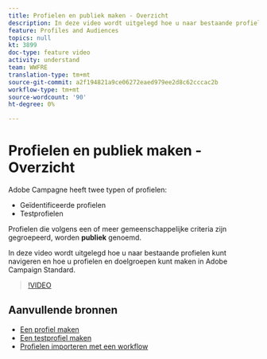 ```yaml
---
title: Profielen en publiek maken - Overzicht
description: In deze video wordt uitgelegd hoe u naar bestaande profielen kunt navigeren en hoe u profielen en doelgroepen kunt maken in Adobe Campagne Standard (ACS).
feature: Profiles and Audiences
topics: null
kt: 3899
doc-type: feature video
activity: understand
team: WWFRE
translation-type: tm+mt
source-git-commit: a2f194821a9ce06272eaed979ee2d8c62cccac2b
workflow-type: tm+mt
source-wordcount: '90'
ht-degree: 0%

---
```



# Profielen en publiek maken - Overzicht

Adobe Campagne heeft twee typen of profielen:

* Geïdentificeerde profielen
* Testprofielen

Profielen die volgens een of meer gemeenschappelijke criteria zijn gegroepeerd, worden **publiek** genoemd.

In deze video wordt uitgelegd hoe u naar bestaande profielen kunt navigeren en hoe u profielen en doelgroepen kunt maken in Adobe Campaign Standard.

>[!VIDEO](https://video.tv.adobe.com/v/18463/?quality=12)

## Aanvullende bronnen

* [Een profiel maken](/help/profiles-and-audiences/creating-a-profile.md)
* [Een testprofiel maken](/help/profiles-and-audiences/test-profiles.md)
* [Profielen importeren met een workflow](/help/managing-processes-and-data/importing-profiles.md)
